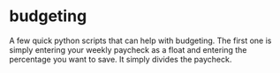 # budgeting
A few quick python scripts that can help with budgeting. The first one is simply entering your weekly paycheck as a float and entering the percentage you want to save. It simply divides the paycheck.

